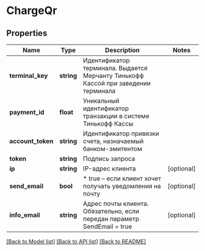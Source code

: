 # ChargeQr

## Properties
Name | Type | Description | Notes
------------ | ------------- | ------------- | -------------
**terminal_key** | **string** | Идентификатор терминала.  Выдается Мерчанту Тинькофф Кассой при заведении терминала | 
**payment_id** | **float** | Уникальный идентификатор транзакции в системе Тинькофф Кассы | 
**account_token** | **string** | Идентификатор привязки счета, назначаемый банком-эмитентом | 
**token** | **string** | Подпись запроса | 
**ip** | **string** | IP-адрес клиента | [optional] 
**send_email** | **bool** | * true – если клиент хочет получать уведомления на почту | [optional] 
**info_email** | **string** | Адрес почты клиента. Обязательно, если передан параметр SendEmail &#x3D; true | [optional] 

[[Back to Model list]](../README.md#documentation-for-models) [[Back to API list]](../README.md#documentation-for-api-endpoints) [[Back to README]](../README.md)



